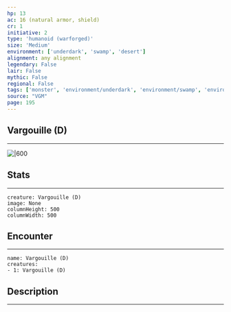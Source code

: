 ```yaml
---
hp: 13
ac: 16 (natural armor, shield)
cr: 1
initiative: 2
type: 'humanoid (warforged)'    
size: 'Medium'
environment: ['underdark', 'swamp', 'desert']
alignment: any alignment
legendary: False
lair: False
mythic: False
regional: False
tags: ['monster', 'environment/underdark', 'environment/swamp', 'environment/desert']
source: "VGM"
page: 195
---
```


## Vargouille (D)
---

![|600](D:/Program%20Files/5e.tools/img/bestiary/VGM/Vargouille.jpg)

## Stats
---

```statblock
creature: Vargouille (D)
image: None
columnHeight: 500
columnWidth: 500
```

## Encounter
---

```encounter-table
name: Vargouille (D)
creatures:
- 1: Vargouille (D)
```

## Description
---




